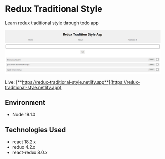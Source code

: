 # Redux Traditional Style

Learn redux traditional style through todo app.

![Web's preview](./public/banner.png)

Live: [**https://redux-traditional-style.netlify.app**](https://redux-traditional-style.netlify.app)

## Environment

- Node 19.1.0

## Technologies Used

- react 18.2.x
- redux 4.2.x
- react-redux 8.0.x
